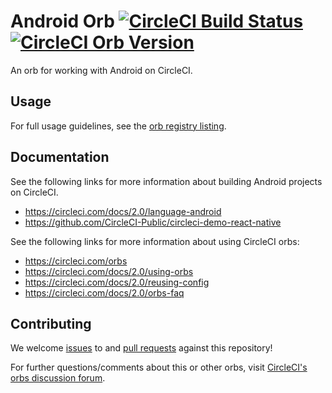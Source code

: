 # Android Orb [![CircleCI Build Status](https://circleci.com/gh/CircleCI-Public/android-orb.svg?style=shield "CircleCI Build Status")](https://circleci.com/gh/CircleCI-Public/android-orb) [![CircleCI Orb Version](https://img.shields.io/badge/endpoint.svg?url=https://badges.circleci.io/orb/circleci/android)](https://circleci.com/orbs/registry/orb/circleci/android)

An orb for working with Android on CircleCI.

## Usage

For full usage guidelines, see the [orb registry listing](http://circleci.com/orbs/registry/orb/circleci/android).

## Documentation

See the following links for more information about building Android projects on CircleCI.

- https://circleci.com/docs/2.0/language-android
- https://github.com/CircleCI-Public/circleci-demo-react-native

See the following links for more information about using CircleCI orbs:

- https://circleci.com/orbs
- https://circleci.com/docs/2.0/using-orbs
- https://circleci.com/docs/2.0/reusing-config
- https://circleci.com/docs/2.0/orbs-faq

## Contributing

We welcome [issues](https://github.com/CircleCI-Public/android-orb/issues) to and [pull requests](https://github.com/CircleCI-Public/android-orb/pulls) against this repository!

For further questions/comments about this or other orbs, visit [CircleCI's orbs discussion forum](https://discuss.circleci.com/c/orbs).
